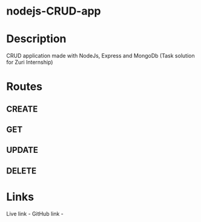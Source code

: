# nodejs-CRUD-app

# Description
CRUD application made with NodeJs, Express and MongoDb (Task solution for Zuri Internship)

# Routes

## CREATE

## GET

## UPDATE

## DELETE

# Links
Live link - 
GitHub link -
